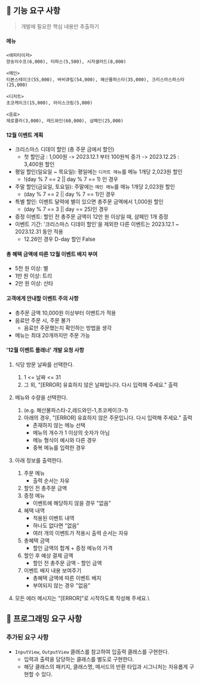 ## 🚀 기능 요구 사항
> 개발에 필요한 핵심 내용만 추출하기

#### 메뉴

```
<애피타이저>
양송이수프(6,000), 타파스(5,500), 시저샐러드(8,000)

<메인>
티본스테이크(55,000), 바비큐립(54,000), 해산물파스타(35,000), 크리스마스파스타(25,000)

<디저트>
초코케이크(15,000), 아이스크림(5,000)

<음료>
제로콜라(3,000), 레드와인(60,000), 샴페인(25,000)
```

#### 12월 이벤트 계획

- 크리스마스 디데이 할인 (총 주문 금에서 할인)
    - 첫 할인금 : 1,000원 -> 2023.12.1 부터 100원씩 증가 -> 2023.12.25 : 3,400원 할인
- 평일 할인(일요일 ~ 목요일): 평일에는 `디저트 메뉴`를 메뉴 1개당 2,023원 할인
    - !(day % 7 == 2 || day % 7 == 1) 인 경우
- 주말 할인(금요일, 토요일): 주말에는 `메인 메뉴`를 메뉴 1개당 2,023원 할인
    - (day % 7 == 2 || day % 7 == 1)인 경우
- 특별 할인: 이벤트 달력에 별이 있으면 총주문 금액에서 1,000원 할인
    - (day % 7 == 3 || day == 25)인 경우
- 증정 이벤트: 할인 전 총주문 금액이 12만 원 이상일 때, 샴페인 1개 증정
- 이벤트 기간: '크리스마스 디데이 할인'을 제외한 다른 이벤트는 2023.12.1 ~ 2023.12.31 동안 적용
    - 12.26인 경우 D-day 할인 False

#### 총 혜택 금액에 따른 12월 이벤트 배지 부여
- 5천 원 이상: 별
- 1만 원 이상: 트리
- 2만 원 이상: 산타

#### 고객에게 안내할 이벤트 주의 사항

- 총주문 금액 10,000원 이상부터 이벤트가 적용
- 음료만 주문 시, 주문 불가
    - 음료만 주문했는지 확인하는 방법을 생각
- 메뉴는 최대 20개까지만 주문 가능

#### '12월 이벤트 플래너' 개발 요청 사항
1. 식당 방문 날짜를 선택한다.
    1. 1 <= 날짜 <= 31
    2. 그 외, "[ERROR] 유효하지 않은 날짜입니다. 다시 입력해 주세요." 출력

2. 메뉴와 수량을 선택한다.
    1. (e.g. 해산물파스타-2,레드와인-1,초코케이크-1)
    2. 아래의 경우, "[ERROR] 유효하지 않은 주문입니다. 다시 입력해 주세요." 출력
        - 존재하지 않는 메뉴 선택
        - 메뉴의 개수가 1 이상의 숫자가 아님
        - 메뉴 형식이 예시와 다른 경우
        - 중복 메뉴를 입력한 경우

3. 아래 정보를 출력한다.
    1. 주문 메뉴
        - 출력 순서는 자유
    2. 할인 전 총주문 금액
    3. 증정 메뉴
        - 이벤트에 해당하지 않을 경우 "없음"
    4. 혜택 내역
        - 적용된 이벤트 내역
        - 하나도 없다면 "없음"
        - 여러 개의 이벤트가 적용시 출력 순서는 자유
    5. 총혜택 금액
        - 할인 금액의 합계 + 증정 메뉴의 가격
    6. 할인 후 예상 결제 금액
        - 할인 전 총주문 금액 - 할인 금액
    7. 이벤트 배지 내용 보여주기
        - 총혜택 금액에 따른 이벤트 배지
        - 부여되지 않는 경우 "없음"

4. 모든 에러 메시지는 "[ERROR]"로 시작하도록 작성해 주세요.\

## 🎯 프로그래밍 요구 사항
### 추가된 요구 사항

- `InputView`, `OutputView` 클래스를 참고하여 입출력 클래스를 구현한다.
    - 입력과 출력을 담당하는 클래스를 별도로 구현한다.
    - 해당 클래스의 패키지, 클래스명, 메서드의 반환 타입과 시그니처는 자유롭게 구현할 수 있다.